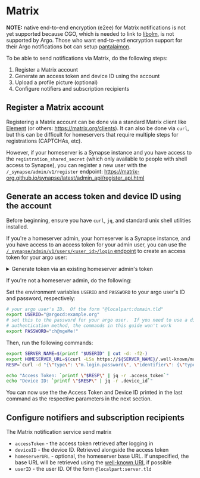 # Matrix

**NOTE:** native end-to-end encryption (e2ee) for Matrix notifications is not yet supported because CGO, which is needed to link to [libolm](https://gitlab.matrix.org/matrix-org/olm), is not supported by Argo.  Those who want end-to-end encryption support for their Argo notifications bot can setup [pantalaimon](https://github.com/matrix-org/pantalaimon).

To be able to send notifications via Matrix, do the following steps:

1. Register a Matrix account
2. Generate an access token and device ID using the account
3. Upload a profile picture (optional)
4. Configure notifiers and subscription recipients

## Register a Matrix account

Registering a Matrix account can be done via a standard Matrix client like
[Element](https://element.io) (or others: <https://matrix.org/clients>).  It can
also be done via `curl`, but this can be difficult for homeservers that require
multiple steps for registrations (CAPTCHAs, etc).

However, if your homeserver is a Synapse instance and you have access to the
`registration_shared_secret` (which only available to people with shell access
to Synapse), you can register a new user with the `/_synapse/admin/v1/register`
endpoint:
https://matrix-org.github.io/synapse/latest/admin_api/register_api.html

## Generate an access token and device ID using the account

Before beginning, ensure you have `curl`, `jq`, and standard unix shell
utilities installed.

If you're a homeserver admin, your homeserver is a Synapse instance, and you
have access to an access token for your admin user, you can use the
[`/_synapse/admin/v1/users/<user_id>/login`
endpoint](https://matrix-org.github.io/synapse/latest/admin_api/user_admin_api.html#login-as-a-user)
to create an access token for your argo user:

<details><summary>Generate token via an existing homeserver admin's token</summary>

Set the environment variables `ADMIN_ACCESS_TOKEN` and `USERID` to the access
token of your admin user and the user ID of your argo user, respectively.

```sh
export ADMIN_ACCESS_TOKEN="ch@ngeMe!"
export USERID="@argocd:example.org"
```

Then, generate an access token for the argo user with

```sh
export SERVER_NAME=$(printf "$USERID" | cut -d: -f2-)
export HOMESERVER_URL=$(curl -LSs https://${SERVER_NAME}/.well-known/matrix/client | jq -r '."m.homeserver"."base_url"')

RESP=`curl -d '{}' $HOMESERVER_URL/_synapse/admin/v1/users/$USERID/login`

echo "Access Token: `printf \"$RESP\" | jq -r .access_token`"
```

</details>

If you're not a homeserver admin, do the following:

Set the environment variables `USERID` and `PASSWORD` to your argo user's
ID and password, respectively:

```sh
# your argo user's ID.  Of the form "@localpart:domain.tld"
export USERID="@argocd:example.org"
# set this to the password for your argo user.  If you need to use a different
# authentication method, the commands in this guide won't work
export PASSWORD="ch@ngeMe!"
```

Then, run the following commands:

```sh
export SERVER_NAME=$(printf "$USERID" | cut -d: -f2-)
export HOMESERVER_URL=$(curl -LSs https://${SERVER_NAME}/.well-known/matrix/client | jq -r '."m.homeserver"."base_url"')
RESP=`curl -d "{\"type\": \"m.login.password\", \"identifier\": {\"type\": \"m.id.user\", \"user\": \"$USERID\"}, \"password\": \"$PASSWORD\"}" -X POST $HOMESERVER_URL/_matrix/client/v3/login`

echo "Access Token: `printf \"$RESP\" | jq -r .access_token`"
echo "Device ID: `printf \"$RESP\" | jq -r .device_id`"
```

You can now use the the Access Token and Device ID printed in the last command
as the respective parameters in the next section.

## Configure notifiers and subscription recipients

The Matrix notification service send matrix

* `accessToken` - the access token retrieved after logging in
* `deviceID` - the device ID.  Retrieved alongside the access token
* `homeserverURL` - optional, the homeserver base URL.  If unspecified, the base URL will be retrieved using the [well-known URI](https://spec.matrix.org/v1.3/client-server-api/#well-known-uri), if possible
* `userID` - the user ID.  Of the form `@localpart:server.tld`

